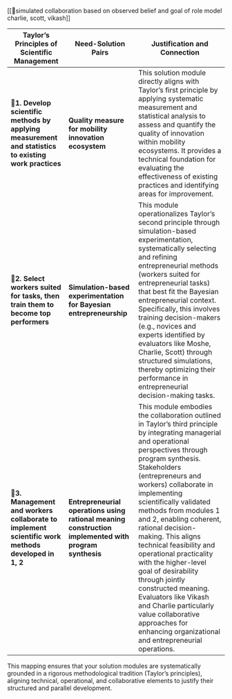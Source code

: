 [[🌙simulated collaboration based on observed belief and goal of role model charlie, scott, vikash]]

| Taylor’s Principles of Scientific Management                                                          | Need-Solution Pairs                                                                                   | Justification and Connection                                                                                                                                                                                                                                                                                                                                                                                                                                                                                                                                                                                                      |
| ----------------------------------------------------------------------------------------------------- | ----------------------------------------------------------------------------------------------------- | --------------------------------------------------------------------------------------------------------------------------------------------------------------------------------------------------------------------------------------------------------------------------------------------------------------------------------------------------------------------------------------------------------------------------------------------------------------------------------------------------------------------------------------------------------------------------------------------------------------------------------- |
| 📐**1. Develop scientific methods by applying measurement and statistics to existing work practices** | **Quality measure for mobility innovation ecosystem**                                                 | This solution module directly aligns with Taylor’s first principle by applying systematic measurement and statistical analysis to assess and quantify the quality of innovation within mobility ecosystems. It provides a technical foundation for evaluating the effectiveness of existing practices and identifying areas for improvement.                                                                                                                                                                                                                                                                                      |
| 🐓**2. Select workers suited for tasks, then train them to become top performers**                    | **Simulation-based experimentation for Bayesian entrepreneurship**                                    | This module operationalizes Taylor’s second principle through simulation-based experimentation, systematically selecting and refining entrepreneurial methods (workers suited for entrepreneurial tasks) that best fit the Bayesian entrepreneurial context. Specifically, this involves training decision-makers (e.g., novices and experts identified by evaluators like Moshe, Charlie, Scott) through structured simulations, thereby optimizing their performance in entrepreneurial decision-making tasks.                                                                                                                  |
| 🥚**3. Management and workers collaborate to implement scientific work methods developed in 1, 2**    | **Entrepreneurial operations using rational meaning construction implemented with program synthesis** | This module embodies the collaboration outlined in Taylor’s third principle by integrating managerial and operational perspectives through program synthesis. Stakeholders (entrepreneurs and workers) collaborate in implementing scientifically validated methods from modules 1 and 2, enabling coherent, rational decision-making. This aligns technical feasibility and operational practicality with the higher-level goal of desirability through jointly constructed meaning. Evaluators like Vikash and Charlie particularly value collaborative approaches for enhancing organizational and entrepreneurial operations. |

This mapping ensures that your solution modules are systematically grounded in a rigorous methodological tradition (Taylor’s principles), aligning technical, operational, and collaborative elements to justify their structured and parallel development.
